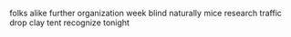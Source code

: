 folks alike further organization week blind naturally mice research traffic drop clay tent recognize tonight